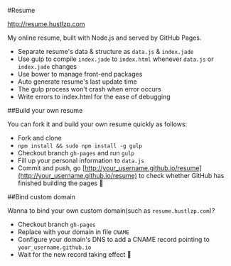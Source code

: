#Resume

http://resume.hustlzp.com

My online resume, built with Node.js and served by GitHub Pages.

* Separate resume's data & structure as `data.js` & `index.jade`
* Use gulp to compile `index.jade` to `index.html` whenever `data.js` or `index.jade` changes
* Use bower to manage front-end packages
* Auto generate resume's last update time
* The gulp process won't crash when error occurs
* Write errors to index.html for the ease of debugging

##Build your own resume

You can fork it and build your own resume quickly as follows:

* Fork and clone
* `npm install && sudo npm install -g gulp`
* Checkout branch `gh-pages` and run `gulp`
* Fill up your personal information to `data.js`
* Commit and push, go [http://your_username.github.io/resume](http://your_username.github.io/resume) to check whether GitHub has finished building the pages :beer:

##Bind custom domain

Wanna to bind your own custom domain(such as `resume.hustlzp.com`)?

* Checkout branch `gh-pages`
* Replace with your domain in file `CNAME`
* Configure your domain's DNS to add a CNAME record pointing to `your_username.github.io`
* Wait for the new record taking effect :beer:
